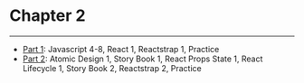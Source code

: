 # Chapter 2

---

* [Part 1](./part-1/README.md): Javascript 4-8, React 1, Reactstrap 1, Practice
* [Part 2](./part-2/README.md): Atomic Design 1, Story Book 1, React Props State 1, React Lifecycle 1, Story Book 2, Reactstrap 2, Practice
